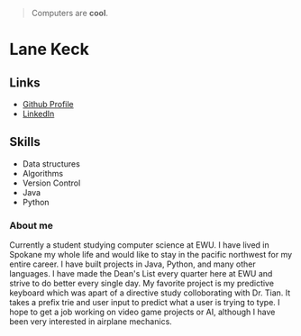 > Computers are **cool**. 
# Lane Keck
## Links
- [Github Profile](https://github.com/lanekooky)
- [LinkedIn](https://www.linkedin.com/in/lane-keck-8174a0269/)
## Skills
- Data structures
- Algorithms
- Version Control
- Java
- Python

### About me
Currently a student studying computer science at EWU. I have lived in Spokane my whole
life and would like to stay in the pacific northwest for my entire career. I have built 
projects in Java, Python, and many other languages. I have made the Dean's List every quarter
here at EWU and strive to do better every single day. My favorite project is my predictive keyboard 
which was apart of a directive study colloborating with Dr. Tian. It takes a prefix trie and user input to predict what a user is trying to type. I hope to get a job working on video game projects 
or AI, although I have been very interested in airplane mechanics.